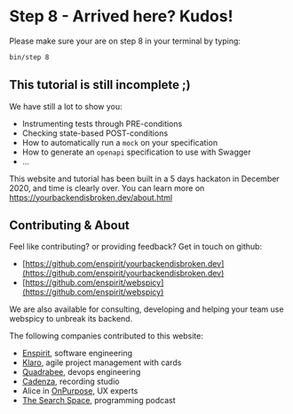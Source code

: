 # Step 8 - Arrived here? Kudos!

Please make sure your are on step 8 in your terminal by typing:

```bash
bin/step 8
```

## This tutorial is still incomplete ;)

We have still a lot to show you:

* Instrumenting tests through PRE-conditions
* Checking state-based POST-conditions
* How to automatically run a `mock` on your specification
* How to generate an `openapi` specification to use with Swagger
* ...

This website and tutorial has been built in a 5 days hackaton in December 2020, and time is clearly over. You can learn more on https://yourbackendisbroken.dev/about.html

## Contributing & About

Feel like contributing? or providing feedback? Get in touch on github:

* [https://github.com/enspirit/yourbackendisbroken.dev](https://github.com/enspirit/yourbackendisbroken.dev)
* [https://github.com/enspirit/webspicy](https://github.com/enspirit/webspicy)

We are also available for consulting, developing and helping your team use webspicy to unbreak its backend.

The following companies contributed to this website:

* [Enspirit](https://enspirit.be), software engineering
* [Klaro](https://klaro.cards), agile project management with cards
* [Quadrabee](https://quadrabee.com/), devops engineering
* [Cadenza](https://www.cadenzastudio.es/), recording studio
* Alice in [OnPurpose](), UX experts
* [The Search Space](https://thesearch.space), programming podcast
